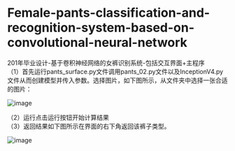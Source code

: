 # Female-pants-classification-and-recognition-system-based-on-convolutional-neural-network
201年毕业设计-基于卷积神经网络的女裤识别系统-包括交互界面+主程序<br/>
（1）首先运行pants_surface.py文件调用pants_02.py文件以及InceptionV4.py文件从而创建模型并传入参数。选择图片，如下图所示，从文件夹中选择一张合适的图片：<br/>

![image](https://github.com/guobaoyo/Female-pants-classification-and-recognition-system-based-on-convolutional-neural-network/blob/master/images/1.jpg)<br/>


（2）运行点击运行按钮开始计算结果<br/>
（3）返回结果如下图所示在界面的右下角返回该裤子类型。<br/>

![image](https://github.com/guobaoyo/Female-pants-classification-and-recognition-system-based-on-convolutional-neural-network/blob/master/images/2.jpg)
